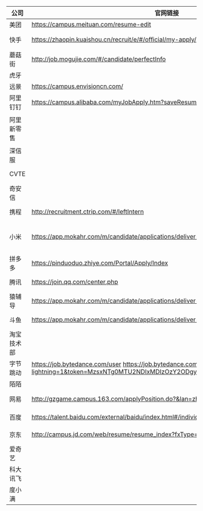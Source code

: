 |公司|官网链接|牛客链接|投递情况|
|-----|-----|-----|-----|
|美团| https://campus.meituan.com/resume-edit |  | 二面 |
|快手| https://zhaopin.kuaishou.cn/recruit/e/#/official/my-apply/ | https://www.nowcoder.com/discuss/405019?type=post&order=time&pos=&page=2 | hr面 1113903029@qq.com |
|蘑菇街|http://job.mogujie.com/#/candidate/perfectInfo   |  | offer |
|虎牙|  |  | 不匹配 |
|远景|https://campus.envisioncn.com/  |  | 笔试 |
|阿里钉钉| https://campus.alibaba.com/myJobApply.htm?saveResume=yes&t=1584782560963 |https://www.nowcoder.com/discuss/368915?type=0&order=0&pos=25&page=3|  二面 |
|阿里新零售| |https://www.nowcoder.com/discuss/374171?type=0&order=0&pos=35&page=1 https://www.nowcoder.com/discuss/372118?type=0&order=0&pos=80&page=2|  |
|深信服|  |https://www.nowcoder.com/discuss/369399?type=0&order=0&pos=40&page=6|  |
|CVTE|  |https://www.nowcoder.com/discuss/368463?type=0&order=0&pos=87&page=3| 已投 |
|奇安信|  |https://www.nowcoder.com/discuss/365961?type=0&order=0&pos=102&page=6| 已投 |
|携程| http://recruitment.ctrip.com/#/leftIntern | https://www.nowcoder.com/discuss/378021?type=post&order=time&pos=&page=3 | encore2106@163.com |
|小米| https://app.mokahr.com/m/candidate/applications/deliver-query/xiaomi | https://www.nowcoder.com/discuss/375898?type=0&order=0&pos=12&page=5 https://www.nowcoder.com/discuss/377763?type=7| 已投 |
|拼多多| https://pinduoduo.zhiye.com/Portal/Apply/Index | https://www.nowcoder.com/discuss/393350?type=post&order=time&pos=&page=8 | 已投 |
|腾讯| https://join.qq.com/center.php |https://www.nowcoder.com/discuss/377813?type=post&order=time&pos=&page=1| offer |
|猿辅导| https://app.mokahr.com/m/candidate/applications/deliver-query/fenbi |https://www.nowcoder.com/discuss/375610?type=0&order=0&pos=95&page=2| 已投 |
|斗鱼| https://app.mokahr.com/m/candidate/applications/deliver-query/douyu |https://www.nowcoder.com/discuss/375180?type=0&order=0&pos=158&page=1| 一面挂 |
|淘宝技术部|  |https://www.nowcoder.com/discuss/374655?type=0&order=0&pos=165&page=6|  |
|字节跳动| https://job.bytedance.com/user https://job.bytedance.com/referral/pc/position/application?lightning=1&token=MzsxNTg0MTU2NDIxMDIzOzY2ODgyMjg1NzI1Mjk3MjI4ODM7MA/profile/ |https://www.nowcoder.com/discuss/381888?type=post&order=time&pos=&page=2| 已投 |
|陌陌|  | 来自内推军 |已投|
|网易| http://gzgame.campus.163.com/applyPosition.do?&lan=zh |https://www.nowcoder.com/discuss/373132?type=post&order=create&pos=&page=1 一姐|  已投|
|百度| https://talent.baidu.com/external/baidu/index.html#/individualCenter |https://www.nowcoder.com/discuss/376515?type=post&order=time&pos=&page=1| 已投 |
|京东| http://campus.jd.com/web/resume/resume_index?fxType=0 |https://www.nowcoder.com/discuss/372978?type=post&order=time&pos=&page=4| 二面挂 |
|爱奇艺|  |  |  |
|科大讯飞|  |  |  |
|度小满|  | https://www.nowcoder.com/discuss/387950?type=post&order=time&pos=&page=13 | 已投 |